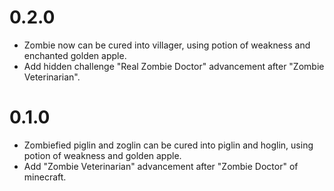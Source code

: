 # 0.2.0
- Zombie now can be cured into villager, using potion of weakness and enchanted golden apple.
- Add hidden challenge "Real Zombie Doctor" advancement after "Zombie Veterinarian".

# 0.1.0
- Zombiefied piglin and zoglin can be cured into piglin and hoglin, using potion of weakness and golden apple.
- Add "Zombie Veterinarian" advancement after "Zombie Doctor" of minecraft.